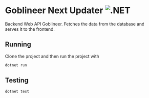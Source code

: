 # Goblineer Next Updater ![.NET](https://github.com/Goblineer-AH/goblineer-next-api/workflows/.NET/badge.svg)

Backend Web API Goblineer. Fetches the data from the database and serves it to the frontend.

## Running
Clone the project and then run the project with
```sh
dotnet run
```

## Testing
```
dotnet test
```
